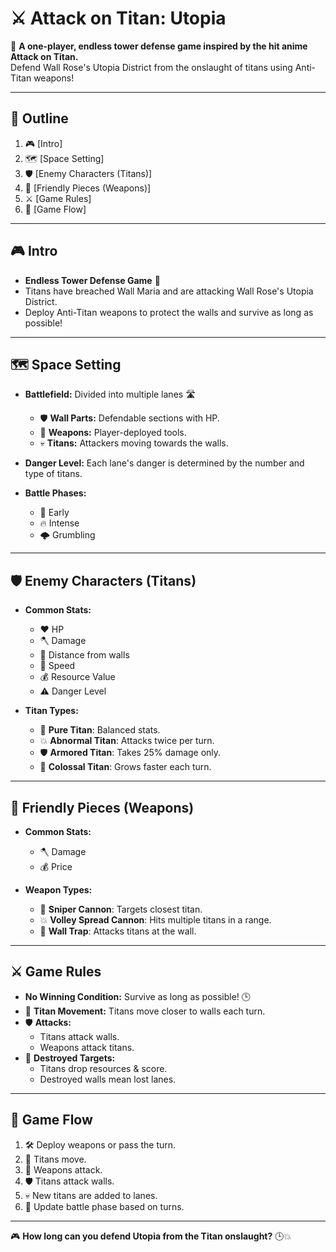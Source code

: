 # ⚔️ Attack on Titan: Utopia

🌟 **A one-player, endless tower defense game inspired by the hit anime Attack on Titan.**  
Defend Wall Rose's Utopia District from the onslaught of titans using Anti-Titan weapons!  

---

## 📜 Outline

1. 🎮 [Intro]
2. 🗺️ [Space Setting]
3. 🛡️ [Enemy Characters (Titans)]
4. 🏹 [Friendly Pieces (Weapons)]
5. ⚔️ [Game Rules]
6. 🔄 [Game Flow]

---

## 🎮 Intro

- **Endless Tower Defense Game** 🏰  
- Titans have breached Wall Maria and are attacking Wall Rose's Utopia District.  
- Deploy Anti-Titan weapons to protect the walls and survive as long as possible!  

---

## 🗺️ Space Setting

- **Battlefield:** Divided into multiple lanes 🛣️  
  - 🛡️ **Wall Parts:** Defendable sections with HP.  
  - 🏹 **Weapons:** Player-deployed tools.  
  - 💀 **Titans:** Attackers moving towards the walls.  

- **Danger Level:** Each lane's danger is determined by the number and type of titans.  

- **Battle Phases:**  
  - 🌅 Early  
  - 🔥 Intense  
  - 🌩️ Grumbling  

---

## 🛡️ Enemy Characters (Titans)

- **Common Stats:**  
  - ❤️ HP  
  - 🪓 Damage  
  - 📏 Distance from walls  
  - 🏃 Speed  
  - 💰 Resource Value  
  - ⚠️ Danger Level  

- **Titan Types:**  
  - 🧟 **Pure Titan**: Balanced stats.  
  - 💥 **Abnormal Titan**: Attacks twice per turn.  
  - 🛡️ **Armored Titan**: Takes 25% damage only.  
  - 🌋 **Colossal Titan**: Grows faster each turn.  

---

## 🏹 Friendly Pieces (Weapons)

- **Common Stats:**  
  - 🪓 Damage  
  - 💰 Price  

- **Weapon Types:**  
  - 🎯 **Sniper Cannon**: Targets closest titan.  
  - 💥 **Volley Spread Cannon**: Hits multiple titans in a range.  
  - 🧱 **Wall Trap**: Attacks titans at the wall.  

---

## ⚔️ Game Rules

- **No Winning Condition:** Survive as long as possible! 🕒  
- 🏃 **Titan Movement:** Titans move closer to walls each turn.  
- 🛡️ **Attacks:**  
  - Titans attack walls.  
  - Weapons attack titans.  
- 🎯 **Destroyed Targets:**  
  - Titans drop resources & score.  
  - Destroyed walls mean lost lanes.  

---

## 🔄 Game Flow

1. 🛠️ Deploy weapons or pass the turn.  
2. 🏃 Titans move.  
3. 🎯 Weapons attack.  
4. 🛡️ Titans attack walls.  
5. 💀 New titans are added to lanes.  
6. 🔄 Update battle phase based on turns.  

---

🎮 **How long can you defend Utopia from the Titan onslaught?** 🕒💥
